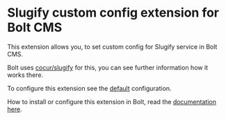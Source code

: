 # Slugify custom config extension for Bolt CMS

This extension allows you, to set custom config for Slugify service in Bolt CMS.

Bolt uses [cocur/slugify](https://github.com/cocur/slugify/tree/v3.1) for this, you can see further information how it works there.

To configure this extension see the [default](https://github.com/ntomka/boltslugifyconfig/blob/master/config/config.yml.dist) configuration.

How to install or configure this extension in Bolt, read the [documentation here](https://docs.bolt.cm/3.6/extensions/introduction).
